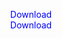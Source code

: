 <a href="img/pdf(2837).pdf" target="_blank" style="text-decoration:none"> <font color="blue"> <center> Download</center> </a><a href="img/pdf(2837).pdf" target="_blank" style="text-decoration:none"> <font color="blue"> <center> Download</center> </a>
